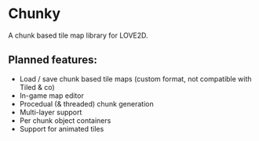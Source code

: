 # Chunky

A chunk based tile map library for LOVE2D.


## Planned features:

* Load / save chunk based tile maps (custom format, not compatible with Tiled & co)
* In-game map editor 
* Procedual (& threaded) chunk generation
* Multi-layer support
* Per chunk object containers
* Support for animated tiles
